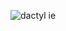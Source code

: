 ![dactyl ie](https://user-images.githubusercontent.com/67598574/127753097-1586b8e3-4d00-49f1-a75b-ac9fc213a0b8.png)
